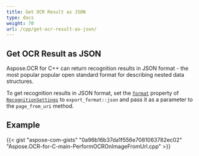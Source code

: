```yaml
---
title: Get OCR Result as JSON
type: docs
weight: 70
url: /cpp/get-ocr-result-as-json/
---
```


## **Get OCR Result as JSON**

Aspose.OCR for C++ can return recognition results in JSON format - the most popular popular open standard format for describing nested data structures.

To get recognition results in JSON format, set the [`format`](https://apireference.aspose.com/ocr/cpp/struct/recognition_settings#aab0df293b6cdbb8289677e42747697ee) property of [`RecognitionSettings`](https://apireference.aspose.com/ocr/cpp/struct/recognition_settings) to `export_format::json` and pass it as a parameter to the `page_from_uri` method.

## Example

{{< gist "aspose-com-gists" "0a96b16b37da1f556e7081063782ec02" "Aspose.OCR-for-C-main-PerformOCROnImageFromUrl.cpp" >}}
